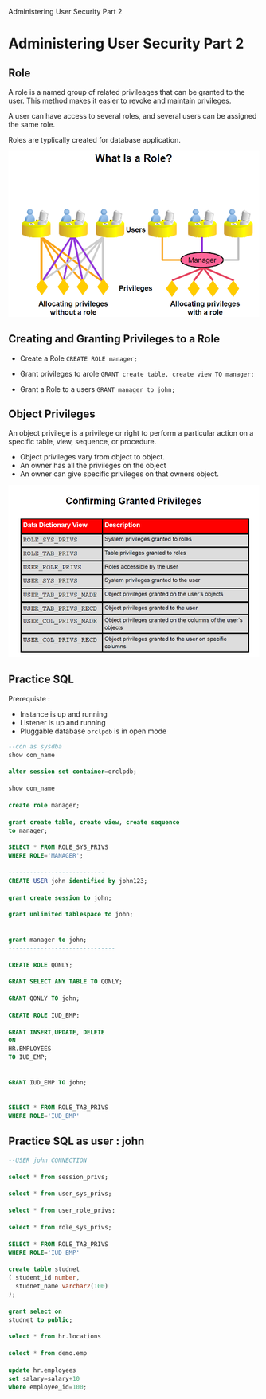  Administering User Security Part 2

# Administering User Security Part 2 

## Role
A role is a named group of related privileages that can be granted to the user. This method makes it easier to revoke and maintain privileges.

A user can have access to several roles, and several users can be assigned the same role.

Roles are typlically  created for database application.

![2ef5abca5a19b896368fa6819a0634a1.png](../_resources/8a303548df004d64a94540f0a2335dd4.png)

## Creating and Granting Privileges to a Role

- Create a Role
`CREATE ROLE manager;`

- Grant privileges to arole
`GRANT create table, create view TO manager;`

- Grant a Role to a users
`GRANT manager to john;`

## Object Privileges

An object privilege is a privilege or right to perform a particular action on a specific table, view, sequence, or procedure.

- Object privileges vary from object to object.
- An owner has all the privileges on the object
- An owner can give specific privileges on that owners object.

![7220f1dedb6122f381853518170facfa.png](../_resources/a2b86d29c88e4f268967eaa7ee918de2.png)

## Practice SQL

Prerequiste :
- Instance is up and running
- Listener is up and running
- Pluggable database `orclpdb` is in open mode

```sql
--con as sysdba
show con_name

alter session set container=orclpdb;

show con_name

create role manager;

grant create table, create view, create sequence
to manager;

SELECT * FROM ROLE_SYS_PRIVS
WHERE ROLE='MANAGER';

---------------------------
CREATE USER john identified by john123;

grant create session to john;

grant unlimited tablespace to john;


grant manager to john;
------------------------------

CREATE ROLE QONLY;

GRANT SELECT ANY TABLE TO QONLY;

GRANT QONLY TO john;

CREATE ROLE IUD_EMP;

GRANT INSERT,UPDATE, DELETE
ON
HR.EMPLOYEES
TO IUD_EMP;


GRANT IUD_EMP TO john;


SELECT * FROM ROLE_TAB_PRIVS
WHERE ROLE='IUD_EMP'
```
## Practice SQL as user : john

```sql
--USER john CONNECTION

select * from session_privs;     

select * from user_sys_privs;

select * from user_role_privs;

select * from role_sys_privs;

SELECT * FROM ROLE_TAB_PRIVS
WHERE ROLE='IUD_EMP'

create table studnet
( student_id number,
  studnet_name varchar2(100)
);

grant select on
studnet to public; 

select * from hr.locations

select * from demo.emp

update hr.employees
set salary=salary+10
where employee_id=100;
```